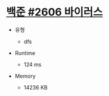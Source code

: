 # [백준 #2606 바이러스](https://www.acmicpc.net/problem/2606)

- 유형
  - dfs

- Runtime

    - 124 ms

- Memory

    - 14236 KB
